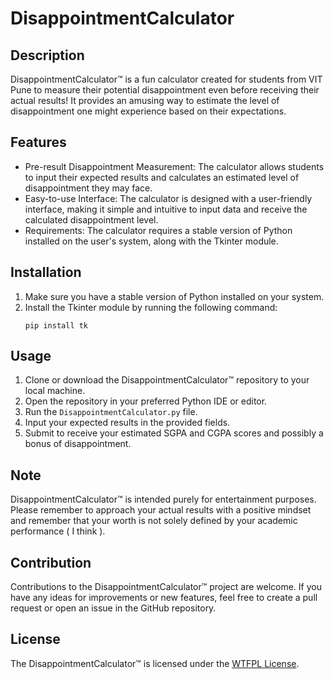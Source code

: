 # DisappointmentCalculator

## Description
DisappointmentCalculator™ is a fun calculator created for students from VIT Pune to measure their potential disappointment even before receiving their actual results! It provides an amusing way to estimate the level of disappointment one might experience based on their expectations.

## Features
- Pre-result Disappointment Measurement: The calculator allows students to input their expected results and calculates an estimated level of disappointment they may face.
- Easy-to-use Interface: The calculator is designed with a user-friendly interface, making it simple and intuitive to input data and receive the calculated disappointment level.
- Requirements: The calculator requires a stable version of Python installed on the user's system, along with the Tkinter module.

## Installation
1. Make sure you have a stable version of Python installed on your system.
2. Install the Tkinter module by running the following command:
   ```
   pip install tk
   ```
   
## Usage
1. Clone or download the DisappointmentCalculator™ repository to your local machine.
2. Open the repository in your preferred Python IDE or editor.
3. Run the `DisappointmentCalculator.py` file.
4. Input your expected results in the provided fields.
5. Submit to receive your estimated SGPA and CGPA scores and possibly a bonus of disappointment.

## Note
DisappointmentCalculator™ is intended purely for entertainment purposes. Please remember to approach your actual results with a positive mindset and remember that your worth is not solely defined by your academic performance ( I think ).

## Contribution
Contributions to the DisappointmentCalculator™ project are welcome. If you have any ideas for improvements or new features, feel free to create a pull request or open an issue in the GitHub repository.

## License
The DisappointmentCalculator™ is licensed under the [WTFPL License](http://www.wtfpl.net/).
